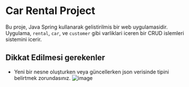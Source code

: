 # Car Rental Project

Bu proje, Java Spring kullanarak gelistirilmis bir web uygulamasidir. Uygulama, `rental`, `car`, ve `customer` gibi varliklari iceren bir CRUD islemleri sistemini icerir. 

## Dikkat Edilmesi gerekenler 

- Yeni bir nesne oluşturken veya güncellerken json verisinde tipini belirtmek zorundasınız.
  ![image](https://github.com/user-attachments/assets/dce1d5cf-93d3-4949-b243-f374e408f45e)























